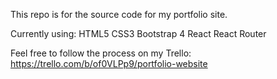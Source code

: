 This repo is for the source code for my portfolio site.

Currently using:
HTML5
CSS3
Bootstrap 4
React
React Router

Feel free to follow the process on my Trello:
https://trello.com/b/of0VLPp9/portfolio-website
